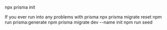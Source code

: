 npx prisma init

If you ever run into any problems with prisma
npx prisma migrate reset
npm run prisma:generate
npm prisma migrate dev --name init
npm run seed
